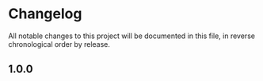# Changelog

All notable changes to this project will be documented in this file, in reverse chronological order by release.

## 1.0.0
